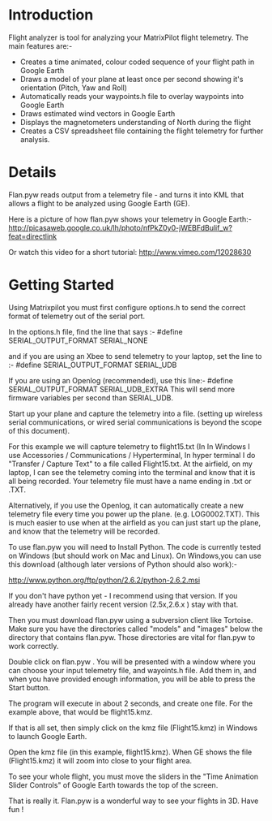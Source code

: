 # Introduction

Flight analyzer is tool for analyzing your MatrixPilot flight telemetry. The main features are:-

  * Creates a time animated, colour coded sequence of your flight path in Google Earth
  * Draws a model of your plane at least once per second showing it's orientation (Pitch, Yaw and Roll)
  * Automatically reads your waypoints.h file to overlay waypoints into Google Earth
  * Draws estimated wind vectors in Google Earth
  * Displays the magnetometers understanding of North during the flight
  * Creates a CSV spreadsheet file containing the flight telemetry for further analysis.


# Details

Flan.pyw reads output from a telemetry file - and turns it into KML that
allows a flight to be analyzed using Google Earth (GE).

Here is a picture of how flan.pyw shows your telemetry in Google Earth:-
http://picasaweb.google.co.uk/lh/photo/nfPkZ0y0-jWEBFdBulif_w?feat=directlink

Or watch this video for a short tutorial:
http://www.vimeo.com/12028630

# Getting Started
Using Matrixpilot  you must first configure
options.h to send the correct format of telemetry out of the serial port.

In the options.h file, find the line that says :-
#define SERIAL\_OUTPUT\_FORMAT	SERIAL\_NONE

and if you are using an Xbee to send telemetry to your laptop, set the line to :-
#define SERIAL\_OUTPUT\_FORMAT	SERIAL\_UDB

If you are using an Openlog (recommended), use this line:-
#define SERIAL\_OUTPUT\_FORMAT	SERIAL\_UDB\_EXTRA
This will send more firmware variables per second than SERIAL\_UDB.

Start up your plane and capture the telemetry into a file. (setting up
wireless serial communications, or wired serial communications is beyond the scope
of this document).

For this example we will capture telemetry to flight15.txt
(In In Windows I use Accessories / Communications / Hyperterminal,
In hyper terminal I do "Transfer / Capture Text" to a file called Flight15.txt.
At the airfield, on my laptop,  I can see the telemetry coming into the terminal
and know that it is all being recorded. Your telemetry file must
have a name ending in .txt or .TXT.

Alternatively, if you use the Openlog, it can automatically create a new telemetry file every time you power up the plane. (e.g. LOG0002.TXT). This is much easier to use when at the airfield as you can just start up the plane, and know that the telemetry will be recorded.

To use flan.pyw you will need to Install Python. The code is
currently tested on Windows (but should work on Mac and Linux). On Windows,you can use this download (although later versions of Python should also work):-

http://www.python.org/ftp/python/2.6.2/python-2.6.2.msi

If you don't have python yet - I recommend using that version.
If you already have another fairly recent version (2.5x,2.6.x ) stay with that.

Then you must download flan.pyw using  a subversion client like Tortoise.
Make sure you have the directories called "models" and "images" below
the directory that contains flan.pyw. Those directories are vital for flan.pyw to work correctly.

Double click on flan.pyw . You will be presented with a window where you
can choose your input telemetry file, and wayoints.h file. Add them in,
and when you have provided enough information, you will be able to press
the Start button.

The program will execute in about 2 seconds, and create one file.
For the example above, that would be flight15.kmz.

If that is all set, then simply click on the kmz file (Flight15.kmz) in Windows to launch Google Earth.

Open the kmz file (in this example, flight15.kmz).
When GE shows the file (Flight15.kmz) it will zoom into close to your flight area.

To see your whole flight, you must move the sliders in the "Time Animation Slider Controls" of Google Earth towards the top of the screen.

That is really it. Flan.pyw is a wonderful way to see your flights in 3D. Have fun !


